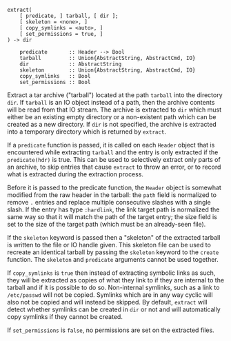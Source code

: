 ```
extract(
    [ predicate, ] tarball, [ dir ];
    [ skeleton = <none>, ]
    [ copy_symlinks = <auto>, ]
    [ set_permissions = true, ]
) -> dir

    predicate       :: Header --> Bool
    tarball         :: Union{AbstractString, AbstractCmd, IO}
    dir             :: AbstractString
    skeleton        :: Union{AbstractString, AbstractCmd, IO}
    copy_symlinks   :: Bool
    set_permissions :: Bool
```

Extract a tar archive ("tarball") located at the path `tarball` into the directory `dir`. If `tarball` is an IO object instead of a path, then the archive contents will be read from that IO stream. The archive is extracted to `dir` which must either be an existing empty directory or a non-existent path which can be created as a new directory. If `dir` is not specified, the archive is extracted into a temporary directory which is returned by `extract`.

If a `predicate` function is passed, it is called on each `Header` object that is encountered while extracting `tarball` and the entry is only extracted if the `predicate(hdr)` is true. This can be used to selectively extract only parts of an archive, to skip entries that cause `extract` to throw an error, or to record what is extracted during the extraction process.

Before it is passed to the predicate function, the `Header` object is somewhat modified from the raw header in the tarball: the `path` field is normalized to remove `.` entries and replace multiple consecutive slashes with a single slash. If the entry has type `:hardlink`, the link target path is normalized the same way so that it will match the path of the target entry; the size field is set to the size of the target path (which must be an already-seen file).

If the `skeleton` keyword is passed then a "skeleton" of the extracted tarball is written to the file or IO handle given. This skeleton file can be used to recreate an identical tarball by passing the `skeleton` keyword to the `create` function. The `skeleton` and `predicate` arguments cannot be used together.

If `copy_symlinks` is `true` then instead of extracting symbolic links as such, they will be extracted as copies of what they link to if they are internal to the tarball and if it is possible to do so. Non-internal symlinks, such as a link to `/etc/passwd` will not be copied. Symlinks which are in any way cyclic will also not be copied and will instead be skipped. By default, `extract` will detect whether symlinks can be created in `dir` or not and will automatically copy symlinks if they cannot be created.

If `set_permissions` is `false`, no permissions are set on the extracted files.

